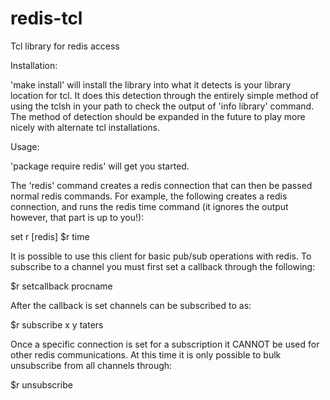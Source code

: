 redis-tcl
=========

Tcl library for redis access

Installation:

'make install' will install the library into what it detects is your library
location for tcl.  It does this detection through the entirely simple method of
using the tclsh in your path to check the output of 'info library' command.
The method of detection should be expanded in the future to play more nicely
with alternate tcl installations.

Usage:

'package require redis' will get you started.

The 'redis' command creates a redis connection that can then be passed normal
redis commands.  For example, the following creates a redis connection, and
runs the redis time command (it ignores the output however, that part is up to
you!):

set r [redis]
$r time


It is possible to use this client for basic pub/sub operations with redis.  To
subscribe to a channel you must first set a callback through the following:

$r setcallback procname

After the callback is set channels can be subscribed to as:

$r subscribe x y taters

Once a specific connection is set for a subscription it CANNOT be used for
other redis communications.  At this time it is only possible to bulk
unsubscribe from all channels through:

$r unsubscribe
